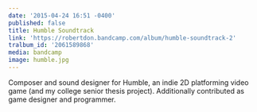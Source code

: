 ```yaml
---
date: '2015-04-24 16:51 -0400'
published: false
title: Humble Soundtrack
link: 'https://robertdon.bandcamp.com/album/humble-soundtrack-2'
tralbum_id: '2061589868'
media: bandcamp
image: humble.jpg
---
```

Composer and sound designer for Humble, an indie 2D platforming video game (and my college senior thesis project). Additionally contributed as game designer and programmer.